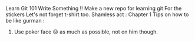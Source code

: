 Learn Git 101
Write Something !!
Make a new repo for learning git
For the stickers
Let's not forget t-shirt too.
Shamless act : 
Chapter 1
Tips on how to be like gurman :
1. Use poker face 😐 as much as possible, not on him though.
